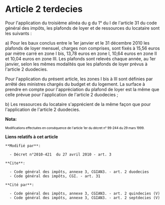 # Article 2 terdecies

Pour l'application du troisième alinéa du g du 1° du I de l'article 31 du code général des impôts, les plafonds de loyer et
de ressources du locataire sont les suivants : 

a) Pour les baux conclus entre le 1er janvier et le 31 décembre 2010 les plafonds de loyer mensuel, charges non comprises,
sont fixés à 15,56 euros par mètre carré en zone I bis, 13,78 euros en zone I, 10,64 euros en zone II et 10,04 euros en zone
III. Les plafonds sont relevés chaque année, au 1er janvier, selon les mêmes modalités que les plafonds de loyer prévus à
l'article 2 duodecies. 

Pour l'application du présent article, les zones I bis à III sont définies par arrêté des ministres chargés du budget et du
logement. La surface à prendre en compte pour l'appréciation du plafond de loyer est la même que celle prévue pour
l'application de l'article 2 duodecies ; 

b) Les ressources du locataire s'apprécient de la même façon que pour l'application de l'article 2 duodecies.

**Nota:**

<font color="#000000" size="1">Modifications effectuées en conséquence de l'article 1er du décret n° 99-244 du 29 mars
1999.</font>

**Liens relatifs à cet article**

	**Modifié par**:

	  - Décret n°2010-421  du 27 avril 2010 - art. 3

	**Cite**:

	  - Code général des impôts, annexe 3, CGIAN3. - art. 2 duodecies
	  - Code général des impôts, CGI. - art. 31

	**Cité par**:

	  - Code général des impôts, annexe 3, CGIAN3. - art. 2 quindecies (V)
	  - Code général des impôts, annexe 3, CGIAN3. - art. 2 septdecies (V)
